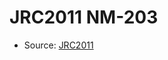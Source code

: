 <a name="material" />

# JRC2011 NM-203
<script type="application/ld+json">
  {
    "@context": "https://schema.org/",
    "@type": "ChemicalSubstance",
    "http://purl.org/dc/terms/conformsTo":
      {
        "@type": "CreativeWork",
        "@id": "https://bioschemas.org/profiles/ChemicalSubstance/0.4-RELEASE/"
      },
    "@id": "https://egonw.github.io/nanowiki/nanowiki351.html#material",
    "name": "JRC2011 NM-203",
    "sameAs": "http://127.0.0.1/mediawiki/index.php/Special:URIResolver/JRC2011_NM-2D203"
  }
</script>


* Source: [JRC2011](http://127.0.0.1/mediawiki/index.php/Special:URIResolver/JRC2011)

